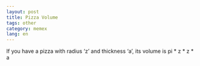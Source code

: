 ```yaml
---
layout: post
title: Pizza Volume
tags: other
category: memex
lang: en
---
```


If you have a pizza with radius ‘z’ and thickness ‘a’, its volume is pi * z * z * a
